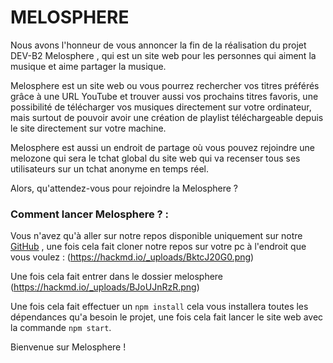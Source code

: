 # MELOSPHERE

Nous avons l'honneur de vous annoncer la fin de la réalisation du projet DEV-B2 Melosphere , qui est un site web pour les personnes qui aiment la musique et aime partager la musique.

Melosphere est un site web ou vous pourrez rechercher vos titres préférés grâce à une URL YouTube et trouver aussi vos prochains titres favoris, une possibilité de télécharger vos musiques directement sur votre ordinateur, mais surtout de pouvoir avoir une création de playlist téléchargeable depuis le site directement sur votre machine.

Melosphere est aussi un endroit de partage où vous pouvez rejoindre une melozone qui sera le tchat global du site web qui va recenser tous ses utilisateurs sur un tchat anonyme en temps réel.

Alors, qu'attendez-vous pour rejoindre la Melosphere ?


### Comment lancer Melosphere ? :     

Vous n'avez qu'à aller sur notre repos disponible uniquement sur notre [GitHub](https://github.com/smaintos/melosphere-app-.git) , une fois cela fait cloner notre repos sur votre pc à l'endroit que vous voulez : (https://hackmd.io/_uploads/BktcJ20G0.png)


Une fois cela fait entrer dans le dossier melosphere (https://hackmd.io/_uploads/BJoUJnRzR.png)


Une fois cela fait effectuer un `npm install` cela vous installera toutes les dépendances qu'a besoin le projet, une fois cela fait lancer le site web avec la commande `npm start`.

Bienvenue sur Melosphere !

